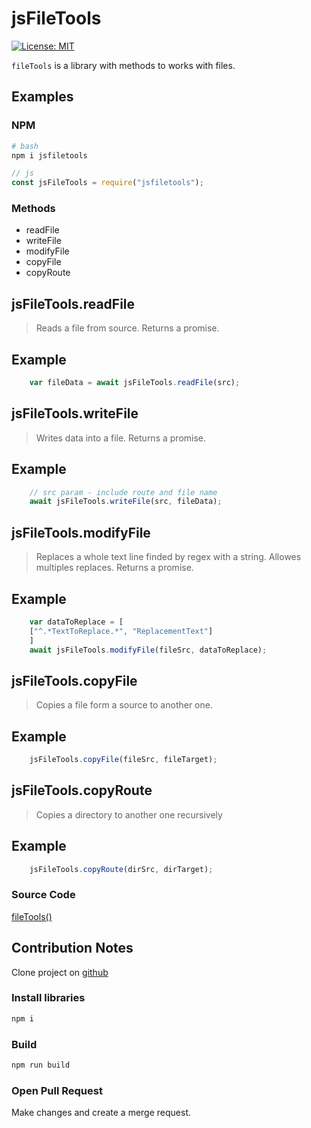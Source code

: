 # jsFileTools
[![License: MIT](https://img.shields.io/badge/License-MIT-yellow.svg?style=flat-square)](LICENSE)

`fileTools` 
is a library with methods to works with files.

## Examples

### NPM
```bash
# bash
npm i jsfiletools
```

```js
// js
const jsFileTools = require("jsfiletools");
```

### Methods

- readFile
- writeFile
- modifyFile
- copyFile
- copyRoute

## jsFileTools.readFile

> Reads a file from source. Returns a promise.


## Example

```javascript
    var fileData = await jsFileTools.readFile(src);
```

## jsFileTools.writeFile

> Writes data into a file. Returns a promise. 


## Example

```javascript
    // src param - include route and file name
    await jsFileTools.writeFile(src, fileData);
```

## jsFileTools.modifyFile

> Replaces a whole text line finded by regex with a string. Allowes multiples replaces. Returns a promise.


## Example

```javascript
    var dataToReplace = [
    ["^.*TextToReplace.*", "ReplacementText"]
    ]
    await jsFileTools.modifyFile(fileSrc, dataToReplace);
```

## jsFileTools.copyFile

> Copies a file form a source to another one.


## Example

```javascript
    jsFileTools.copyFile(fileSrc, fileTarget);
```

## jsFileTools.copyRoute

> Copies a directory to another one recursively


## Example

```javascript
    jsFileTools.copyRoute(dirSrc, dirTarget);
```

### Source Code
[fileTools()](https://github.com/Jazhann/jsfiletools)

## Contribution Notes
Clone project on [github](https://github.com/Jazhann/fileTools)
### Install libraries
```bash
npm i
```

### Build 
```bash
npm run build
```

### Open Pull Request
Make changes and create a merge request.
